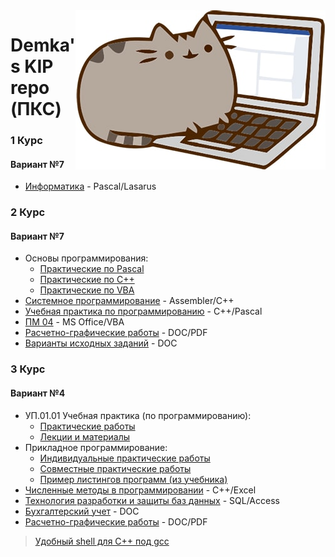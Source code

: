 <img src="cat.jpg" align="right" />

# Demka's KIP repo (ПКС)
### 1 Курс
#### Вариант №7

* [Информатика](https://github.com/GeorgiyDemo/KIP/tree/master/%D0%A1ourse%20I)  - Pascal/Lasarus

### 2 Курс
#### Вариант №7

* Основы программирования:
  * [Практические по Pascal](https://github.com/GeorgiyDemo/KIP/tree/master/Course%20II/%D0%9E%D0%9F/Pract%20Pascal)
  * [Практические по C++](https://github.com/GeorgiyDemo/KIP/tree/master/Course%20II/%D0%9E%D0%9F/Pract%20C%2B%2B)
  * [Практические по VBA](https://github.com/GeorgiyDemo/KIP/tree/master/Course%20II/%D0%9E%D0%9F/Pract%20VBA)
* [Системное программирование](https://github.com/GeorgiyDemo/KIP/tree/master/Course%20II/%D0%A1%D0%9F)  - Assembler/C++
* [Учебная практика по программированию](https://github.com/GeorgiyDemo/KIP/tree/master/Course%20II/%D0%A3%D0%9F) - С++/Pascal
* [ПМ 04](https://github.com/GeorgiyDemo/KIP/tree/master/Course%20II/%D0%9F%D0%9C.04)  - MS Office/VBA
* [Расчетно-графические работы](https://github.com/GeorgiyDemo/KIP/tree/master/Course%20II/%D0%A0%D0%B0%D1%81%D1%87%D0%B5%D1%82%D0%BD%D0%BE-%D0%B3%D1%80%D0%B0%D1%84%D0%B8%D1%87%D0%B5%D1%81%D0%BA%D0%B8%D0%B5) - DOC/PDF
* [Варианты исходных заданий](https://github.com/GeorgiyDemo/KIP/tree/master/Course%20II/tasks) - DOC

### 3 Курс
#### Вариант №4
* УП.01.01 Учебная практика (по программированию):
	* [Практические работы](https://github.com/GeorgiyDemo/KIP/tree/master/Course%20III/%D0%A3%D0%9F/%D0%9F%D1%80%D0%B0%D0%BA%D1%82%D0%B8%D0%BA%D0%B8)
	* [Лекции и материалы](https://github.com/GeorgiyDemo/KIP/tree/master/Course%20III/%D0%A3%D0%9F/%D0%9B%D0%B5%D0%BA%D1%86%D0%B8%D0%B8)
* Прикладное программирование:
	* [Индивидуальные практические работы](https://github.com/GeorgiyDemo/KIP/tree/master/Course%20III/%D0%9F%D0%9F/practs)
	* [Совместные практические работы](https://github.com/GeorgiyDemo/KIP/tree/master/Course%20III/%D0%9F%D0%9F/group%20tasks)
	* [Пример листингов программ (из учебника)](https://github.com/GeorgiyDemo/KIP/tree/master/Course%20III/%D0%9F%D0%9F/examples)
* [Численные методы в программировании](https://github.com/GeorgiyDemo/KIP/tree/master/Course%20III/%D0%A7%D0%9C) - С++/Excel
* [Технология разработки и защиты баз данных](https://github.com/GeorgiyDemo/KIP/tree/master/Course%20III/%D0%91%D0%94) - SQL/Access
* [Бухгалтерский учет](https://github.com/GeorgiyDemo/KIP/tree/master/Course%20III/%D0%91%D0%A3) - DOC
* [Расчетно-графические работы](https://github.com/GeorgiyDemo/KIP/tree/master/Course%20III/%D0%A0%D0%B0%D1%81%D1%87%D0%B5%D1%82%D0%BD%D0%BE-%D0%B3%D1%80%D0%B0%D1%84%D0%B8%D1%87%D0%B5%D1%81%D0%BA%D0%B8%D0%B5) - DOC/PDF

>[Удобный shell для C++ под gcc](https://github.com/GeorgiyDemo/KIP/blob/master/Course%20II/%D0%9E%D0%9F/Pract%20C%2B%2B/alias.sh)